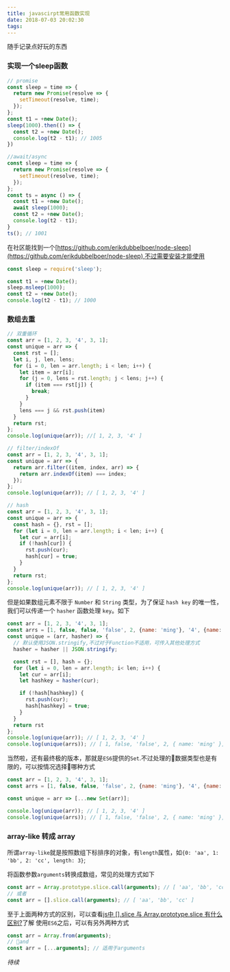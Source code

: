 ```yaml
---
title: javascirpt常用函数实现
date: 2018-07-03 20:02:30
tags:
---
```

随手记录点好玩的东西
### 实现一个sleep函数

```js
// promise
const sleep = time => {
  return new Promise(resolve => {
    setTimeout(resolve, time);
  });
};
const t1 = +new Date();
sleep(1000).then(() => {
  const t2 = +new Date();
  console.log(t2 - t1); // 1005
})
```
```js
//await/async
const sleep = time => {
  return new Promise(resolve => {
    setTimeout(resolve, time);
  });
};
const ts = async () => {
  const t1 = +new Date();
  await sleep(1000);
  const t2 = +new Date();
  console.log(t2 - t1);
}
ts(); // 1001
```
在社区能找到一个[https://github.com/erikdubbelboer/node-sleep](https://github.com/erikdubbelboer/node-sleep),不过需要安装才能使用

```js
const sleep = require('sleep');

const t1 = +new Date();
sleep.msleep(1000);
const t2 = +new Date();
console.log(t2 - t1); // 1000
```

### 数组去重

```js
// 双重循环
const arr = [1, 2, 3, '4', 3, 1];
const unique = arr => {
  const rst = [];
  let i, j, len, lens;
  for (i = 0, len = arr.length; i < len; i++) {
    let item = arr[i];
    for (j = 0, lens = rst.length; j < lens; j++) {
      if (item === rst[j]) {
        break;
      }
    }
    lens === j && rst.push(item)
  }
  return rst;
};
console.log(unique(arr)); //[ 1, 2, 3, '4' ]
```
```js
// filter/indexOf
const arr = [1, 2, 3, '4', 3, 1];
const unique = arr => {
  return arr.filter((item, index, arr) => {
    return arr.indexOf(item) === index;
  });
};
console.log(unique(arr)); // [ 1, 2, 3, '4' ]
```
```js
// hash
const arr = [1, 2, 3, '4', 3, 1];
const unique = arr => {
  const hash = {}, rst = [];
  for (let i = 0, len = arr.length; i < len; i++) {
    let cur = arr[i];
    if (!hash[cur]) {
      rst.push(cur);
      hash[cur] = true;
    }
  }
  return rst;
};
console.log(unique(arr)); // [ 1, 2, 3, '4' ]
```
但是如果数组元素不限于 `Number` 和 `String` 类型，为了保证 `hash key` 的唯一性，我们可以传递一个 `hasher` 函数处理 `key`。如下

```js
const arr = [1, 2, 3, '4', 3, 1];
const arrs = [1, false, false, 'false', 2, {name: 'ming'}, '4', {name: 'ming'}, 1];
const unique = (arr, hasher) => {
  // 默认使用JSON.stringify,不过对于Function不适用，可传入其他处理方式
  hasher = hasher || JSON.stringify;

  const rst = [], hash = {};
  for (let i = 0, len = arr.length; i< len; i++) {
    let cur = arr[i];
    let hashkey = hasher(cur);

    if (!hash[hashkey]) {
      rst.push(cur);
      hash[hashkey] = true;
    }
  }
  return rst
};
console.log(unique(arr)); // [ 1, 2, 3, '4' ]
console.log(unique(arrs)); // [ 1, false, 'false', 2, { name: 'ming' }, '4' ]
```
当然啦，还有最终极的版本，那就是`ES6`提供的`Set`.不过处理的数据类型也是有限的，可以按情况选择哪种方式
```js
const arr = [1, 2, 3, '4', 3, 1];
const arrs = [1, false, false, 'false', 2, {name: 'ming'}, '4', {name: 'ming'}, 1];

const unique = arr => [...new Set(arr)];

console.log(unique(arr)); // [ 1, 2, 3, '4' ]
console.log(unique(arrs)); // [ 1, false, 'false', 2, { name: 'ming' }, '4', { name: 'ming' } ] 不符合预期
```
### array-like 转成 array
所谓`array-like`就是按照数组下标排序的对象，有`length`属性，如`{0: 'aa', 1: 'bb', 2: 'cc', length: 3}`;

将函数参数`arguments`转换成数组，常见的处理方式如下
```js
const arr = Array.prototype.slice.call(arguments); // [ 'aa', 'bb', 'cc' ]
// 或者
const arr = [].slice.call(arguments); // [ 'aa', 'bb', 'cc' ]
```
至于上面两种方式的区别，可以查看[js中 [].slice 与 Array.prototype.slice 有什么区别?](https://www.zhihu.com/question/46724226)了解
使用`ES6`之后，可以有另外两种方式
```js
const arr = Array.from(arguments);
// and
const arr = [...arguments]; // 适用于arguments
```
_待续_